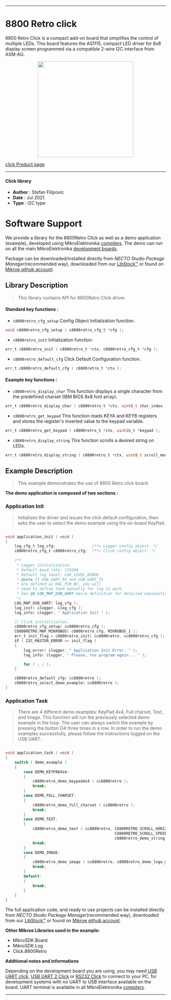 
---
# 8800 Retro click

8800 Retro Click is a compact add-on board that simplifies the control of multiple LEDs. This board features the AS1115, compact LED driver for 8x8 display screen programmed via a compatible 2-wire I2C interface from ASM-AG.

<p align="center">
  <img src="https://download.mikroe.com/images/click_for_ide/8800retro_click.png" height=300px>
</p>

[click Product page](https://www.mikroe.com/8800-retro-click)

---


#### Click library

- **Author**        : Stefan Filipovic
- **Date**          : Jul 2021.
- **Type**          : I2C type


# Software Support

We provide a library for the 8800Retro Click
as well as a demo application (example), developed using MikroElektronika
[compilers](https://www.mikroe.com/necto-studio).
The demo can run on all the main MikroElektronika [development boards](https://www.mikroe.com/development-boards).

Package can be downloaded/installed directly from *NECTO Studio Package Manager*(recommended way), downloaded from our [LibStock&trade;](https://libstock.mikroe.com) or found on [Mikroe github account](https://github.com/MikroElektronika/mikrosdk_click_v2/tree/master/clicks).

## Library Description

> This library contains API for 8800Retro Click driver.

#### Standard key functions :

- `c8800retro_cfg_setup` Config Object Initialization function.
```c
void c8800retro_cfg_setup ( c8800retro_cfg_t *cfg );
```

- `c8800retro_init` Initialization function.
```c
err_t c8800retro_init ( c8800retro_t *ctx, c8800retro_cfg_t *cfg );
```

- `c8800retro_default_cfg` Click Default Configuration function.
```c
err_t c8800retro_default_cfg ( c8800retro_t *ctx );
```

#### Example key functions :

- `c8800retro_display_char` This function displays a single character from the predefined charset (IBM BIOS 8x8 font array).
```c
err_t c8800retro_display_char ( c8800retro_t *ctx, uint8_t char_index );
```

- `c8800retro_get_keypad` This function reads KEYA and KEYB registers and stores the register's inverted value to the keypad variable.
```c
err_t c8800retro_get_keypad ( c8800retro_t *ctx, uint16_t *keypad );
```

- `c8800retro_display_string` This function scrolls a desired string on LEDs.
```c
err_t c8800retro_display_string ( c8800retro_t *ctx, uint8_t scroll_mode, uint16_t scroll_speed_ms, uint8_t *text );
```

## Example Description

> This example demonstrates the use of 8800 Retro click board.

**The demo application is composed of two sections :**

### Application Init

> Initializes the driver and issues the click default configuration, then asks the user to select the demo example using the on-board KeyPad.

```c

void application_init ( void )
{
    log_cfg_t log_cfg;                /**< Logger config object. */
    c8800retro_cfg_t c8800retro_cfg;  /**< Click config object. */
    
    /** 
     * Logger initialization.
     * Default baud rate: 115200
     * Default log level: LOG_LEVEL_DEBUG
     * @note If USB_UART_RX and USB_UART_TX 
     * are defined as HAL_PIN_NC, you will 
     * need to define them manually for log to work. 
     * See @b LOG_MAP_USB_UART macro definition for detailed explanation.
     */
    LOG_MAP_USB_UART( log_cfg );
    log_init( &logger, &log_cfg );
    log_info( &logger, " Application Init " );

    // Click initialization.
    c8800retro_cfg_setup( &c8800retro_cfg );
    C8800RETRO_MAP_MIKROBUS( c8800retro_cfg, MIKROBUS_1 );
    err_t init_flag = c8800retro_init( &c8800retro, &c8800retro_cfg );
    if ( I2C_MASTER_ERROR == init_flag ) 
    {
        log_error( &logger, " Application Init Error. " );
        log_info( &logger, " Please, run program again... " );

        for ( ; ; );
    }

    c8800retro_default_cfg( &c8800retro );
    c8800retro_select_demo_example( &c8800retro );
}

```

### Application Task

> There are 4 different demo examples: KeyPad 4x4, Full charset, Text, and Image.
> This function will run the previously selected demo example in the loop. 
> The user can always switch the example by pressing the button D4 three times in a row. 
> In order to run the demo examples successfully, please follow the instructions logged on the USB UART.

```c

void application_task ( void )
{
    switch ( demo_example )
    {
        case DEMO_KEYPAD4x4:
        {
            c8800retro_demo_keypad4x4 ( &c8800retro );
            break;
        }
        case DEMO_FULL_CHARSET:
        {
            c8800retro_demo_full_charset ( &c8800retro );
            break;
        }
        case DEMO_TEXT:
        {
            c8800retro_demo_text ( &c8800retro, C8800RETRO_SCROLL_HORIZONTAL_LEFT, 
                                                C8800RETRO_SCROLL_SPEED_MEDIUM, 
                                                c8800retro_demo_string );
            break;
        }
        case DEMO_IMAGE:
        {
            c8800retro_demo_image ( &c8800retro, c8800retro_demo_logo_mikroe );
            break;
        }
        default:
        {
            break;
        }
    }
}

```


The full application code, and ready to use projects can be installed directly from *NECTO Studio Package Manager*(recommended way), downloaded from our [LibStock&trade;](https://libstock.mikroe.com) or found on [Mikroe github account](https://github.com/MikroElektronika/mikrosdk_click_v2/tree/master/clicks).

**Other Mikroe Libraries used in the example:**

- MikroSDK.Board
- MikroSDK.Log
- Click.8800Retro

**Additional notes and informations**

Depending on the development board you are using, you may need
[USB UART click](https://www.mikroe.com/usb-uart-click),
[USB UART 2 Click](https://www.mikroe.com/usb-uart-2-click) or
[RS232 Click](https://www.mikroe.com/rs232-click) to connect to your PC, for
development systems with no UART to USB interface available on the board. UART
terminal is available in all MikroElektronika
[compilers](https://shop.mikroe.com/compilers).

---
